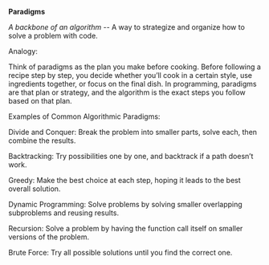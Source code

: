 **Paradigms**

_A backbone of an algorithm_ -- A way to strategize and organize how to solve a problem with code.

Analogy:

Think of paradigms as the plan you make before cooking. Before following a recipe step by step, you decide whether you’ll cook in a certain style, use ingredients together, or focus on the final dish. In programming, paradigms are that plan or strategy, and the algorithm is the exact steps you follow based on that plan.

Examples of Common Algorithmic Paradigms:

Divide and Conquer: Break the problem into smaller parts, solve each, then combine the results.

Backtracking: Try possibilities one by one, and backtrack if a path doesn’t work.

Greedy: Make the best choice at each step, hoping it leads to the best overall solution.

Dynamic Programming: Solve problems by solving smaller overlapping subproblems and reusing results.

Recursion: Solve a problem by having the function call itself on smaller versions of the problem.

Brute Force: Try all possible solutions until you find the correct one.